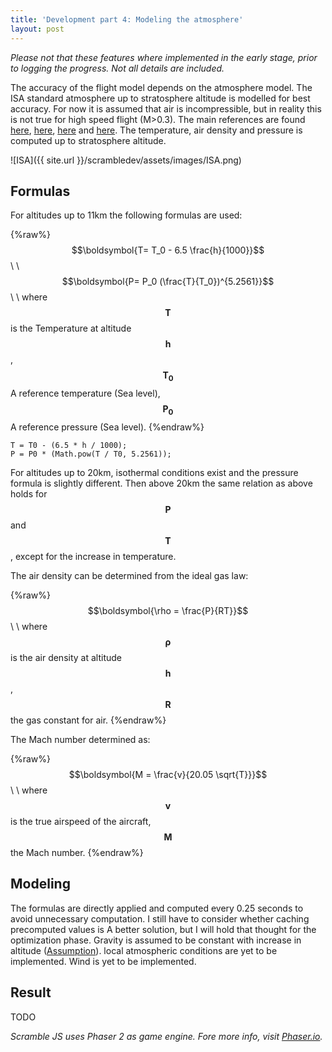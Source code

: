 ```yaml
---
title: 'Development part 4: Modeling the atmosphere'
layout: post
---
```


*Please not that these features where implemented in the early stage, prior to  logging the progress.  Not all details are included.*

The accuracy of the flight model depends on the atmosphere model. The ISA standard atmosphere up to stratosphere altitude is modelled for best accuracy. For now it is assumed that air is incompressible, but in reality this is not true for high speed flight (M>0.3). The main references are found [here](http://www.wxaviation.com/ISAweb-2.pdf),  [here](https://www.grc.nasa.gov/www/k-12/airplane/atmosmet.html), [here](http://s6.aeromech.usyd.edu.au/aerodynamics/index.php/sample-page/properties-of-the-atmosphere/variation-with-altitude/) and [here](http://nptel.ac.in/courses/112103021/module2/lec6/1.html).  The temperature, air density and pressure is computed up to stratosphere altitude.

![ISA]({{ site.url }}/scrambledev/assets/images/ISA.png)

## Formulas

For altitudes up to 11km the following formulas are used:

{%raw%}
$$\boldsymbol{T= T_0 - 6.5 \frac{h}{1000}}$$\\
\\
$$\boldsymbol{P= P_0  (\frac{T}{T_0})^{5.2561}}$$\\
\\
where $$\boldsymbol{T}$$ is the Temperature at altitude $$\boldsymbol{h}$$, $$\boldsymbol{T_0}$$ A reference temperature (Sea level), $$\boldsymbol{P_0}$$ A reference pressure (Sea level).
{%endraw%}

    T = T0 - (6.5 * h / 1000);
    P = P0 * (Math.pow(T / T0, 5.2561));

For altitudes up to 20km, isothermal conditions exist and the pressure formula is slightly different. Then above 20km the same relation as above holds for $$\boldsymbol{P}$$ and $$\boldsymbol{T}$$, except for the increase in temperature.

The air density can be determined from the ideal gas law:

{%raw%}
$$\boldsymbol{\rho = \frac{P}{RT}}$$\\
\\
where $$\boldsymbol{\rho}$$ is the air density at altitude $$\boldsymbol{h}$$, $$\boldsymbol{R}$$ the gas constant for air.
{%endraw%}

The Mach number determined as:

{%raw%}
$$\boldsymbol{M = \frac{v}{20.05 \sqrt{T}}}$$\\
\\
where $$\boldsymbol{v}$$ is the true airspeed of the aircraft, $$\boldsymbol{M}$$ the Mach number.
{%endraw%}

## Modeling

The formulas are directly applied and computed every 0.25 seconds to avoid unnecessary computation. I still have to consider  whether caching precomputed values is A better solution, but I will hold that thought for the optimization phase. Gravity is assumed to be constant with increase in altitude ([Assumption]()). local atmospheric conditions are yet to be implemented. Wind is yet to be implemented.

## Result

TODO


*Scramble JS uses Phaser 2 as game engine. Fore more info, visit [Phaser.io](http://www.phaser.io).*